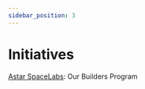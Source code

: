 ```yaml
---
sidebar_position: 3
---
```


# Initiatives

[Astar SpaceLabs](https://astar.network/builders-program/): Our Builders Program
